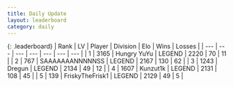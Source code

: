 ```yaml
---
title: Daily Update
layout: leaderboard
category: daily
---
```


{: .leaderboard}
| Rank | LV | Player | Division | Elo | Wins | Losses |
| --- | --- | --- | --- | --- | --- | --- |
| <span data-change="0">1</span> | 3165 | <span title="ID: 164871">Hungry YuYu</span> | LEGEND | <span data-change="33">2220</span> | <span data-change="13">70</span> | <span data-change="1">11</span> |
| <span data-change="0">2</span> | 767 | <span title="ID: 174294">SAAAAAAANNNNNSS</span> | LEGEND | <span data-change="27">2167</span> | <span data-change="7">130</span> | <span data-change="1">62</span> |
| <span data-change="6">3</span> | 1243 | <span title="ID: 337810">Dregun</span> | LEGEND | <span data-change="34">2134</span> | <span data-change="9">49</span> | <span data-change="1">12</span> |
| <span data-change="3">4</span> | 1607 | <span title="ID: 392407">Kunzut1k</span> | LEGEND | <span data-change="13">2131</span> | <span data-change="2">108</span> | <span data-change="0">45</span> |
| <span data-change="-1">5</span> | 139 | <span title="ID: 196788">FriskyTheFrisk1</span> | LEGEND | <span data-change="0">2129</span> | <span data-change="0">49</span> | <span data-change="0">5</span> |